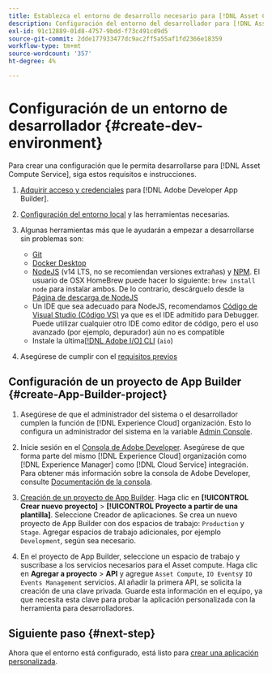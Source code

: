 ```yaml
---
title: Establezca el entorno de desarrollo necesario para [!DNL Asset Compute Service]
description: Configuración del entorno del desarrollador para [!DNL Asset Compute Service] para empezar a crear y probar código personalizado.
exl-id: 91c12889-01d8-4757-9bdd-f73c491cd9d5
source-git-commit: 2dde177933477dc9ac2ff5a55af1fd2366e18359
workflow-type: tm+mt
source-wordcount: '357'
ht-degree: 4%

---
```


# Configuración de un entorno de desarrollador {#create-dev-environment}

Para crear una configuración que le permita desarrollarse para [!DNL Asset Compute Service], siga estos requisitos e instrucciones.

1. [Adquirir acceso y credenciales](https://developer.adobe.com/app-builder/docs/getting_started/#acquire-access-and-credentials) para [!DNL Adobe Developer App Builder].

1. [Configuración del entorno local](https://developer.adobe.com/app-builder/docs/getting_started/#local-environment-set-up) y las herramientas necesarias.

1. Algunas herramientas más que le ayudarán a empezar a desarrollarse sin problemas son:

   * [Git](https://git-scm.com/)
   * [Docker Desktop](https://www.docker.com/get-started)
   * [NodeJS](https://nodejs.org) (v14 LTS, no se recomiendan versiones extrañas) y [NPM](https://www.npmjs.com). El usuario de OSX HomeBrew puede hacer lo siguiente: `brew install node` para instalar ambos. De lo contrario, descárguelo desde la [Página de descarga de NodeJS](https://nodejs.org/en/)
   * Un IDE que sea adecuado para NodeJS, recomendamos [Código de Visual Studio (Código VS)](https://code.visualstudio.com) ya que es el IDE admitido para Debugger. Puede utilizar cualquier otro IDE como editor de código, pero el uso avanzado (por ejemplo, depurador) aún no es compatible
   * Instale la última[[!DNL Adobe I/O] CLI](https://github.com/adobe/aio-cli) (`aio`)

   <!-- - install using `npm install -g @adobe/aio-cli@7.1.0` -->

1. Asegúrese de cumplir con el [requisitos previos](/help/understand-extensibility.md#prerequisites-and-provisioning)

<!--
>[!NOTE]
>
>For now, use [!DNL Adobe I/O] CLI v7.1.0 of and do not use [!DNL Adobe I/O] CLI v8.
-->

## Configuración de un proyecto de App Builder {#create-App-Builder-project}

1. Asegúrese de que el administrador del sistema o el desarrollador cumplen la función de [!DNL Experience Cloud] organización. Esto lo configura un administrador del sistema en la variable [Admin Console](https://adminconsole.adobe.com/overview).

1. Inicie sesión en el [Consola de Adobe Developer](https://console.adobe.io/). Asegúrese de que forma parte del mismo [!DNL Experience Cloud] organización como [!DNL Experience Manager] como [!DNL Cloud Service] integración. Para obtener más información sobre la consola de Adobe Developer, consulte [Documentación de la consola](https://www.adobe.io/apis/experienceplatform/console/docs.html).

1. [Creación de un proyecto de App Builder](https://developer.adobe.com/app-builder/docs/getting_started/first_app/). Haga clic en **[!UICONTROL Crear nuevo proyecto]** > **[!UICONTROL Proyecto a partir de una plantilla]**. Seleccione Creador de aplicaciones. Se crea un nuevo proyecto de App Builder con dos espacios de trabajo: `Production` y `Stage`. Agregar espacios de trabajo adicionales, por ejemplo `Development`, según sea necesario.

1. En el proyecto de App Builder, seleccione un espacio de trabajo y suscríbase a los servicios necesarios para el Asset compute. Haga clic en **Agregar a proyecto** > **API** y agregue `Asset Compute`, `IO Events`y `IO Events Management` servicios. Al añadir la primera API, se solicita la creación de una clave privada. Guarde esta información en el equipo, ya que necesita esta clave para probar la aplicación personalizada con la herramienta para desarrolladores.

## Siguiente paso {#next-step}

Ahora que el entorno está configurado, está listo para [crear una aplicación personalizada](develop-custom-application.md).

<!-- More ideas:
 
* Any steps in the beginning that lead to gotchas later should be called out for caution? For example,
  * don't change some defaults initially
  * know risks when deviating from standard path
  * naming conventions to follow
  * Retrieve and format credentials (YAML file details)

TBD: When aio-cli v8 bugs are resolved, update the AIO CLI install command to remove v7.x reference and instruct users to use the latest version. See CQDOC-18346.

-->
